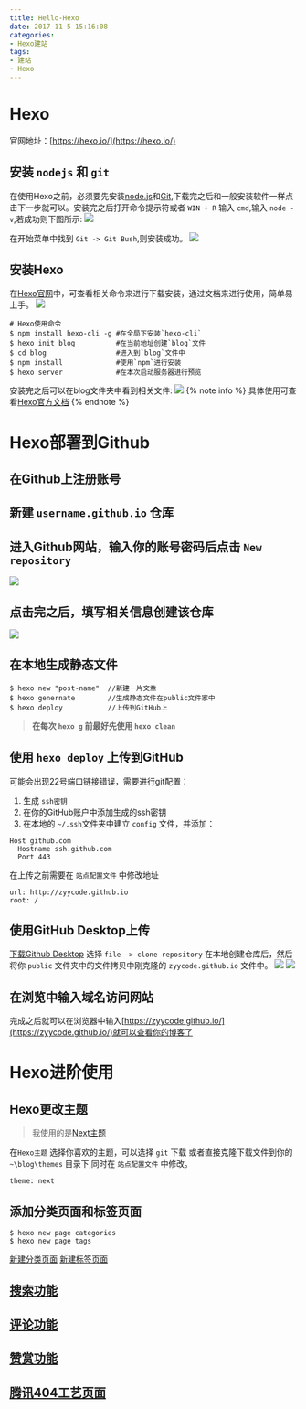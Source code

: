 ```yaml
---
title: Hello-Hexo
date: 2017-11-5 15:16:08
categories:
- Hexo建站
tags:
- 建站
- Hexo
---
```


# Hexo
官网地址：[https://hexo.io/](https://hexo.io/)

## 安装 `nodejs` 和 `git` 
在使用Hexo之前，必须要先安装[node.js](http://nodejs.cn/)和[Git](https://git-scm.com/),下载完之后和一般安装软件一样点击下一步就可以。安装完之后打开命令提示符或者 `WIN + R` 输入 `cmd`,输入 `node -v`,若成功则下图所示:
![](Hello-Hexo/node-test.png)

<!-- more -->

在开始菜单中找到 `Git -> Git Bush`,则安装成功。
![](Hello-Hexo/git-test.png)

## 安装Hexo
在[Hexo官网](https://hexo.io/)中，可查看相关命令来进行下载安装，通过文档来进行使用，简单易上手。
![](Hello-Hexo/hexo-use.png)
```
# Hexo使用命令
$ npm install hexo-cli -g #在全局下安装`hexo-cli`
$ hexo init blog          #在当前地址创建`blog`文件
$ cd blog                 #进入到`blog`文件中
$ npm install             #使用`npm`进行安装
$ hexo server             #在本次启动服务器进行预览
```
安装完之后可以在blog文件夹中看到相关文件:
![](Hello-Hexo/hexo-file.png)
{% note info %} 具体使用可查看[Hexo官方文档](https://hexo.io/zh-cn/docs/) {% endnote %}

# Hexo部署到Github

## 在Github上注册账号

## 新建 `username.github.io` 仓库
## 进入Github网站，输入你的账号密码后点击 `New repository`
![](Hello-Hexo/github-new.png)
## 点击完之后，填写相关信息创建该仓库
![](Hello-Hexo/github-create.png)
## 在本地生成静态文件
```
$ hexo new "post-name"  //新建一片文章
$ hexo genernate        //生成静态文件在public文件家中
$ hexo deploy           //上传到GitHub上
```
> **在每次 `hexo g` 前最好先使用 `hexo clean`**

## 使用 `hexo deploy` 上传到GitHub
可能会出现22号端口链接错误，需要进行git配置：
1. 生成 `ssh密钥`
2. 在你的GitHub账户中添加生成的ssh密钥
3. 在本地的 `~/.ssh`文件夹中建立 `config` 文件，并添加：
```
Host github.com
  Hostname ssh.github.com
  Port 443
```
在上传之前需要在 `站点配置文件` 中修改地址
```
url: http://zyycode.github.io
root: /
```

## 使用GitHub Desktop上传
[下载Github Desktop](https://desktop.github.com/)
选择 `file -> clone repository` 在本地创建仓库后，然后将你 `public` 文件夹中的文件拷贝中刚克隆的 `zyycode.github.io` 文件中。
![](Hello-Hexo/github-desktop.png)
![](Hello-Hexo/github-desktop-use.png)

## 在浏览中输入域名访问网站
完成之后就可以在浏览器中输入[https://zyycode.github.io/](https://zyycode.github.io/)就可以查看你的博客了

# Hexo进阶使用

## Hexo更改主题
> 我使用的是[Next主题](http://theme-next.iissnan.com/)

在`Hexo主题` 选择你喜欢的主题，可以选择 `git` 下载 或者直接克隆下载文件到你的 `~\blog\themes` 目录下,同时在 `站点配置文件` 中修改。
```
theme: next
```
## 添加分类页面和标签页面
```
$ hexo new page categories
$ hexo new page tags
```
[新建分类页面](http://theme-next.iissnan.com/theme-settings.html#categories-page)
[新建标签页面](http://theme-next.iissnan.com/theme-settings.html#tags-page)
## [搜索功能](http://theme-next.iissnan.com/third-party-services.html#local-search)
## [评论功能](http://theme-next.iissnan.com/third-party-services.html#comment-system)
## [赞赏功能](http://theme-next.iissnan.com/theme-settings.html#reward)
## [腾讯404工艺页面](http://theme-next.iissnan.com/theme-settings.html#volunteer-404)

